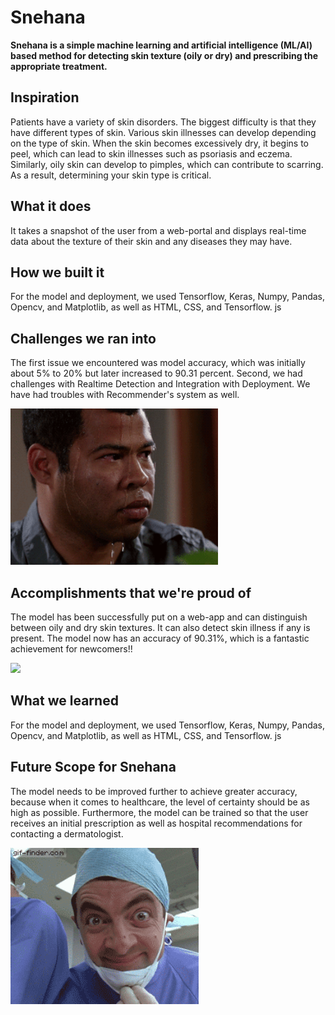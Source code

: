 
# Snehana

**Snehana is a simple machine learning and artificial intelligence (ML/AI) based method for detecting skin texture (oily or dry) and prescribing the appropriate treatment.**

## Inspiration

Patients have a variety of skin disorders. The biggest difficulty is that they have different types of skin. Various skin illnesses can develop depending on the type of skin. When the skin becomes excessively dry, it begins to peel, which can lead to skin illnesses such as psoriasis and eczema. Similarly, oily skin can develop to pimples, which can contribute to scarring. As a result, determining your skin type is critical.

## What it does
It takes a snapshot of the user from a web-portal and displays real-time data about the texture of their skin and any diseases they may have. 

## How we built it

For the model and deployment, we used Tensorflow, Keras, Numpy, Pandas, Opencv, and Matplotlib, as well as HTML, CSS, and Tensorflow. js

## Challenges we ran into
The first issue we encountered was model accuracy, which was initially about 5% to 20% but later increased to 90.31 percent. Second, we had challenges with Realtime Detection and Integration with Deployment. We have had troubles with Recommender's system as well.

<img src = "assets/7c6m.gif" style="height:250px;" />

## Accomplishments that we're proud of
The model has been successfully put on a web-app and can distinguish between oily and dry skin textures. It can also detect skin illness if any is present. The model now has an accuracy of 90.31%, which is a fantastic achievement for newcomers!!

<img src = "assets/6Y1.gif" style="height:250px;" />

## What we learned
For the model and deployment, we used Tensorflow, Keras, Numpy, Pandas, Opencv, and Matplotlib, as well as HTML, CSS, and Tensorflow. js

## Future Scope for Snehana
The model needs to be improved further to achieve greater accuracy, because when it comes to healthcare, the level of certainty should be as high as possible. Furthermore, the model can be trained so that the user receives an initial prescription as well as hospital recommendations for contacting a dermatologist.

<img src = "assets/EiL.gif" style="height:250px;" />
